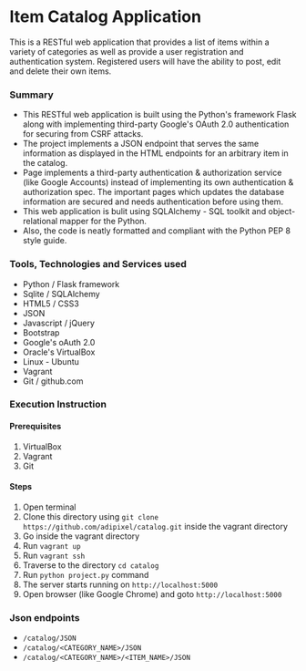 # Item Catalog Application

This is a RESTful web application that provides a list of items within a variety of categories as well as provide a user registration and authentication system. Registered users will have the ability to post, edit and delete their own items.


### Summary
- This RESTful web application is built using the Python's framework Flask along with implementing third-party Google's OAuth 2.0 authentication for securing from CSRF attacks. 
- The project implements a JSON endpoint that serves the same information as displayed in the HTML endpoints for an arbitrary item in the catalog.
- Page implements a third-party authentication & authorization service (like Google Accounts) instead of implementing its own authentication & authorization spec. The important pages which updates the database information are secured and needs authentication before using them.
- This web application is bulit using SQLAlchemy - SQL toolkit and object-relational mapper for the Python.
- Also, the code is neatly formatted and compliant with the Python PEP 8 style guide.

### Tools, Technologies and Services used
- Python / Flask framework
- Sqlite / SQLAlchemy
- HTML5 / CSS3
- JSON
- Javascript / jQuery
- Bootstrap
- Google's oAuth 2.0
- Oracle's VirtualBox
- Linux - Ubuntu
- Vagrant
- Git / github.com


### Execution Instruction

#### Prerequisites
1. VirtualBox
2. Vagrant
3. Git
 
#### Steps
1. Open terminal
2. Clone this directory using `git clone https://github.com/adipixel/catalog.git` inside the vagrant directory
3. Go inside the vagrant directory
4. Run `vagrant up`
5. Run `vagrant ssh`
6. Traverse to the directory `cd catalog`
7. Run `python project.py` command
8. The server starts running on `http://localhost:5000`
9. Open browser (like Google Chrome) and goto `http://localhost:5000`

### Json endpoints
- `/catalog/JSON`
- `/catalog/<CATEGORY_NAME>/JSON`
- `/catalog/<CATEGORY_NAME>/<ITEM_NAME>/JSON`




